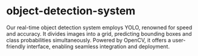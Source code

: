 # object-detection-system
 Our real-time object detection system employs YOLO, renowned for speed and accuracy. It divides images into a grid, predicting bounding boxes and class probabilities simultaneously. Powered by OpenCV, it offers a user-friendly interface, enabling seamless integration and deployment.
